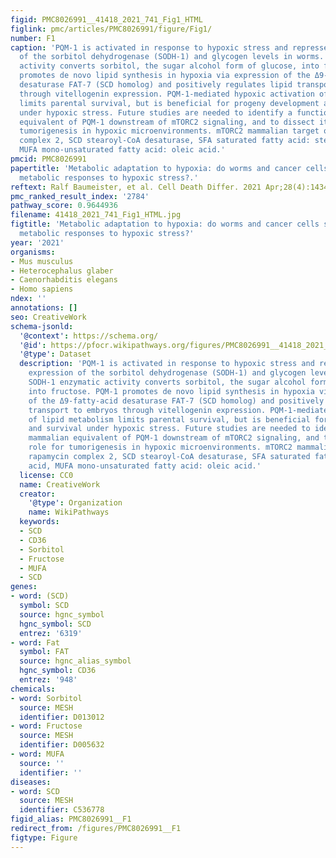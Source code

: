 ```yaml
---
figid: PMC8026991__41418_2021_741_Fig1_HTML
figlink: pmc/articles/PMC8026991/figure/Fig1/
number: F1
caption: 'PQM-1 is activated in response to hypoxic stress and represses the expression
  of the sorbitol dehydrogenase (SODH-1) and glycogen levels in worms. SODH-1 enzymatic
  activity converts sorbitol, the sugar alcohol form of glucose, into fructose. PQM-1
  promotes de novo lipid synthesis in hypoxia via expression of the Δ9-fatty-acid
  desaturase FAT-7 (SCD homolog) and positively regulates lipid transport to embryos
  through vitellogenin expression. PQM-1-mediated hypoxic activation of lipid metabolism
  limits parental survival, but is beneficial for progeny development and survival
  under hypoxic stress. Future studies are needed to identify a functional mammalian
  equivalent of PQM-1 downstream of mTORC2 signaling, and to dissect its role for
  tumorigenesis in hypoxic microenvironments. mTORC2 mammalian target of rapamycin
  complex 2, SCD stearoyl-CoA desaturase, SFA saturated fatty acid: stearic acid,
  MUFA mono-unsaturated fatty acid: oleic acid.'
pmcid: PMC8026991
papertitle: 'Metabolic adaptation to hypoxia: do worms and cancer cells share common
  metabolic responses to hypoxic stress?.'
reftext: Ralf Baumeister, et al. Cell Death Differ. 2021 Apr;28(4):1434-1436.
pmc_ranked_result_index: '2784'
pathway_score: 0.9644936
filename: 41418_2021_741_Fig1_HTML.jpg
figtitle: 'Metabolic adaptation to hypoxia: do worms and cancer cells share common
  metabolic responses to hypoxic stress?'
year: '2021'
organisms:
- Mus musculus
- Heterocephalus glaber
- Caenorhabditis elegans
- Homo sapiens
ndex: ''
annotations: []
seo: CreativeWork
schema-jsonld:
  '@context': https://schema.org/
  '@id': https://pfocr.wikipathways.org/figures/PMC8026991__41418_2021_741_Fig1_HTML.html
  '@type': Dataset
  description: 'PQM-1 is activated in response to hypoxic stress and represses the
    expression of the sorbitol dehydrogenase (SODH-1) and glycogen levels in worms.
    SODH-1 enzymatic activity converts sorbitol, the sugar alcohol form of glucose,
    into fructose. PQM-1 promotes de novo lipid synthesis in hypoxia via expression
    of the Δ9-fatty-acid desaturase FAT-7 (SCD homolog) and positively regulates lipid
    transport to embryos through vitellogenin expression. PQM-1-mediated hypoxic activation
    of lipid metabolism limits parental survival, but is beneficial for progeny development
    and survival under hypoxic stress. Future studies are needed to identify a functional
    mammalian equivalent of PQM-1 downstream of mTORC2 signaling, and to dissect its
    role for tumorigenesis in hypoxic microenvironments. mTORC2 mammalian target of
    rapamycin complex 2, SCD stearoyl-CoA desaturase, SFA saturated fatty acid: stearic
    acid, MUFA mono-unsaturated fatty acid: oleic acid.'
  license: CC0
  name: CreativeWork
  creator:
    '@type': Organization
    name: WikiPathways
  keywords:
  - SCD
  - CD36
  - Sorbitol
  - Fructose
  - MUFA
  - SCD
genes:
- word: (SCD)
  symbol: SCD
  source: hgnc_symbol
  hgnc_symbol: SCD
  entrez: '6319'
- word: Fat
  symbol: FAT
  source: hgnc_alias_symbol
  hgnc_symbol: CD36
  entrez: '948'
chemicals:
- word: Sorbitol
  source: MESH
  identifier: D013012
- word: Fructose
  source: MESH
  identifier: D005632
- word: MUFA
  source: ''
  identifier: ''
diseases:
- word: SCD
  source: MESH
  identifier: C536778
figid_alias: PMC8026991__F1
redirect_from: /figures/PMC8026991__F1
figtype: Figure
---
```

